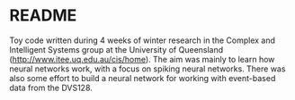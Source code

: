 # README #

Toy code written during 4 weeks of winter research in the Complex and Intelligent Systems group at the
University of Queensland (http://www.itee.uq.edu.au/cis/home). The aim was mainly to learn 
how neural networks work, with a focus on spiking neural networks. There was also some effort to
build a neural network for working with event-based data from the DVS128.